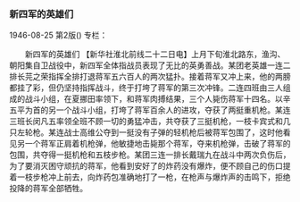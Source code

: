 ### 新四军的英雄们

1946-08-25
第2版()
专栏：

　　新四军的英雄们
    【新华社淮北前线二十二日电】上月下旬淮北路东，渔沟、朝阳集自卫战役中，新四军全体指战员表现了无比的英勇善战。某团老英雄一连二排长芫之荣指挥全排打退蒋军五六百人的两次猛扑。接着蒋军又冲上来，他的两膀都挂了彩，但仍坚持指挥战斗，终于打垮了蒋军的第三次冲锋。二连四班由三人组成的战斗小组，在夏挪田率领下，和蒋军肉搏结果，三个人毙伤蒋军十四名。以辛五平为首的另一个战斗小组，打垮了蒋军百余人的进攻，夺获了两挺重机枪。某连三班长闵凡五率领全班不顾一切的勇猛冲击，共夺获了三挺机枪，一枝卡宾式和几只左轮枪。某连战士高维公夺到一挺没有子弹的轻机枪后被蒋军包围了，这时他看见另一个蒋军正肩着机枪弹，他敏捷地击毙那个蒋军，夺来机枪弹，击破了蒋军的包围，共夺得一挺机枪和五枝步枪。某团三连一排长戴瑞九在战斗中两次负伤后，为了要消灭困守顽抗的蒋军，他看到安好了的炸药没有爆炸，便不顾自己的伤口提着一枝步枪冲上前去，向炸药包准确地打了一枪，在枪声与爆炸声的击鸣下，拒绝投降的蒋军全部牺牲。
